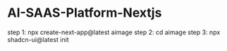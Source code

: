 # AI-SAAS-Platform-Nextjs

step 1: npx create-next-app@latest aimage
step 2: cd aimage
step 3: npx shadcn-ui@latest init
